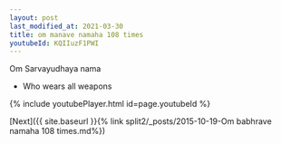 ```yaml
---
layout: post
last_modified_at: 2021-03-30
title: om manave namaha 108 times
youtubeId: KQIIuzF1PWI
---
```

 
 
Om Sarvayudhaya nama 
 
 -  Who wears all weapons 
 
  
 
  
 
 
 
 
 
 


{% include youtubePlayer.html id=page.youtubeId %}
 
[Next]({{ site.baseurl }}{% link  split2/_posts/2015-10-19-Om babhrave namaha 108 times.md%})
 
